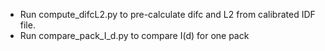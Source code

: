 
* Run compute_difcL2.py to pre-calculate difc and L2 from calibrated IDF file.
* Run compare_pack_I_d.py to compare I(d) for one pack
